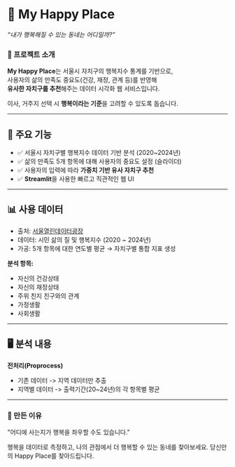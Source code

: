 # 🏡 My Happy Place  
_“내가 행복해질 수 있는 동네는 어디일까?”_

### 📌 프로젝트 소개
**My Happy Place**는 서울시 자치구의 행복지수 통계를 기반으로,  
사용자의 삶의 만족도 중요도(건강, 재정, 관계 등)를 반영해  
**유사한 자치구를 추천**해주는 데이터 시각화 웹 서비스입니다.

이사, 거주지 선택 시 **행복이라는 기준**을 고려할 수 있도록 돕습니다.

---

## 🎯 주요 기능
- ✅ 서울시 자치구별 행복지수 데이터 기반 분석 (2020~2024년)
- ✅ 삶의 만족도 5개 항목에 대해 사용자의 중요도 설정 (슬라이더)
- ✅ 사용자의 입력에 따라 **가중치 기반 유사 자치구 추천**
- ✅ **Streamlit**을 사용한 빠르고 직관적인 웹 UI

---

## 📊 사용 데이터
- 출처: [서울열린데이터광장](https://data.seoul.go.kr)
- 데이터: 시민 삶의 질 및 행복지수 (2020 ~ 2024년)
- 가공: 5개 항목에 대한 연도별 평균 → 자치구별 통합 지표 생성

**분석 항목:**
- 자신의 건강상태  
- 자신의 재정상태  
- 주위 친지 친구와의 관계  
- 가정생활  
- 사회생활
---
## 🖥️ 분석 내용

**전처리(Proprocess)**
- 기존 데이터 -> 지역 데이터만 추출
- 지역별 데이터 -> 출력기간(20~24년)의 각 항목별 평균




---

### 🙏 만든 이유
"어디에 사는지가 행복을 좌우할 수도 있습니다."

행복을 데이터로 측정하고, 나의 관점에서 더 행복할 수 있는 동네를 찾아보세요.
당신만의 Happy Place를 찾아드립니다.
